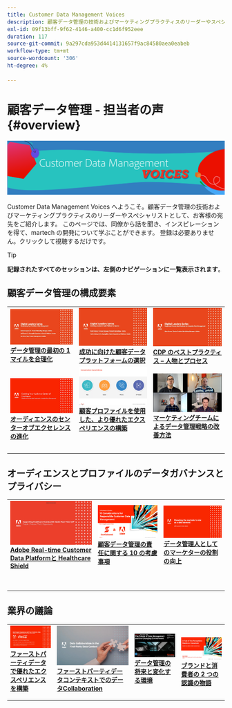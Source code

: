 ```yaml
---
title: Customer Data Management Voices
description: 顧客データ管理の技術およびマーケティングプラクティスのリーダーやスペシャリストとしての宛先。  このページでは、同僚から話を聞き、インスピレーションを得て、martech の開発について学ぶことができます。
exl-id: 09f13bff-9f62-4146-a400-cc1d6f952eee
duration: 117
source-git-commit: 9a297cda953d4414131657f9ac84580aea0eabeb
workflow-type: tm+mt
source-wordcount: '306'
ht-degree: 4%

---
```


# 顧客データ管理 - 担当者の声 {#overview}

<img alt="Customer Data Management Voices" src="./assets/cdp-voices-banner.png" />

Customer Data Management Voices へようこそ。顧客データ管理の技術およびマーケティングプラクティスのリーダーやスペシャリストとして、お客様の宛先をご紹介します。 このページでは、同僚から話を聞き、インスピレーションを得て、martech の開発について学ぶことができます。 登録は必要ありません。クリックして視聴するだけです。

>[!TIP]
>
>**記録されたすべてのセッションは、左側のナビゲーションに一覧表示されます**。

## 顧客データ管理の構成要素

<table>
  <tr>
   <td>
      <a href="./cdm/first-mile.md">
      <img alt="初めてのデータ管理を合理化" src="./assets/first-mile.png"/>
      </a>
      <div>
         <a href="./cdm/first-mile.md"><strong> データ管理の最初の 1 マイルを合理化 </strong></a>
         <br/>
      </div>
   </td>
   <td>
      <a href="./cdm/cdp-success.md">
      <img alt="成功のための顧客データプラットフォームの選択" src="./assets/cdp-success.png"/>
      </a>
      <div>
         <a href="./cdm/cdp-success.md"><strong> 成功に向けた顧客データプラットフォームの選択 </strong></a>
         <br/>
      </div>
    </td>
    <td>
      <a href="./cdm/people-and-process.md">
      <img alt="人物とプロセス" src="./assets/people-and-process.png"/>
      </a>
      <div>
         <a href="./cdm/people-and-process.md"><strong>CDP のベストプラクティス – 人物とプロセス </strong></a>
         <br/>
      </div>
    </td>
   </tr>
   <tr> 
   <td>
      <a href="./cdm/evolving-your-audience-center-of-excellence.md">
      <img alt="オーディエンスのセンターオブエクセレンスの進化" src="./assets/evolving-your-audience-center-of-excellence.png"/>
      </a>
      <div>
         <a href="./cdm/evolving-your-audience-center-of-excellence.md"><strong> オーディエンスのセンターオブエクセレンスの進化 </strong></a>
         <br/>
      </div>
    </td>
   <td>
      <a href="./cdm/building-better-experiences-with-customer-profiles.md">
      <img alt="顧客プロファイルを使用した優れたエクスペリエンスの構築" src="./assets/building-better-experiences-with-customer-profiles.png"/>
      </a>
      <div>
         <a href="./cdm/building-better-experiences-with-customer-profiles.md"><strong> 顧客プロファイルを使用した、より優れたエクスペリエンスの構築 </strong></a>
      </div>
      <p>
        <br/>
    </td>
   <td>
      <a href="./cdm/how-marketing-teams-are-improving-data-management-strategies.md">
      <img alt="マーケティングチームによるデータ管理戦略の改善方法" src="./assets/how-marketing-teams-are-improving-data-management-strategies.png"/>
      </a>
      <div>
         <a href="./cdm/how-marketing-teams-are-improving-data-management-strategies.md"><strong> マーケティングチームによるデータ管理戦略の改善方法 </strong></a>
      </div>
      <p>
      </p>
    </td>
  </tr>
</table>

## オーディエンスとプロファイルのデータガバナンスとプライバシー

<table>
  <tr>
   <td>
      <a href="./governance/healthcare-shield.md">
      <img alt="Adobe Real-time Customer Data Platformと Healthcare Shield" src="./assets/healthcare-shield.png"/>
      </a>
      <div>
         <a href="./governance/healthcare-shield.md"><strong>Adobe Real-time Customer Data Platformと Healthcare Shield</strong></a>
         <br/>
      </div>
      <p>
        <br/>
   </td> 
   <td>
      <a href="https://experienceleague.adobe.com/docs/platform-learn/tutorials/privacy/ten-considerations-for-responsible-customer-data-management.html?lang=ja">
      <img alt="顧客データ管理の責任に関する 10 の考慮事項" src="./assets/ten-considerations-for-responsible-customer-data-management.png"/>
      </a>
      <div>
         <a href="https://experienceleague.adobe.com/docs/platform-learn/tutorials/privacy/ten-considerations-for-responsible-customer-data-management.html?lang=ja"><strong> 顧客データ管理の責任に関する 10 の考慮事項 </strong></a>
         <br/>
      </div>
      <p>
        <br/>
    </td>
    <td>
      <a href="https://experienceleague.adobe.com/docs/platform-learn/tutorials/privacy/elevating-the-marketers-role-as-a-data-steward.html?lang=ja">
      <img alt="データ管理人としてのマーケターの役割の向上" src="./assets/elevating-the-marketers-role-as-a-data-steward.png"/>
      </a>
      <div>
         <a href="https://experienceleague.adobe.com/docs/platform-learn/tutorials/privacy/elevating-the-marketers-role-as-a-data-steward.html?lang=ja"><strong> データ管理人としてのマーケターの役割の向上 </strong></a>
         <br/>
      </div>
      <p>
        <br/>
       </p>
    </td>
  </tr>
</table>

## 業界の議論

<table>
  <tr>
     <td>
      <a href="./industry/build-superb-experiences-with-your-first-party-data.md">
      <img alt="ファーストパーティデータで優れたエクスペリエンスを構築" src="./assets/build-superb-experiences-with-your-first-party-data.png"/>
      </a>
      <div>
         <a href="./industry/build-superb-experiences-with-your-first-party-data.md"><strong> ファーストパーティデータで優れたエクスペリエンスを構築 </strong></a>
      </div>
      <p>
      </p>
    </td>
     <td>
      <a href="./industry/data-collaboration-in-the-first-party-data-context.md">
      <img alt="ファーストパーティデータコンテキストでのデータCollaboration" src="./assets/data-collaboration-in-the-first-party-data-context.png"/>
      </a>
      <div>
         <a href="./industry/data-collaboration-in-the-first-party-data-context.md"><strong> ファーストパーティデータコンテキストでのデータCollaboration</strong></a>
      </div>
      <p>
      </p>
    </td>
     <td>
      <a href="./industry/the-future-of-data-management-and-the-changing-environment.md">
      <img alt="データ管理の将来と環境の変化" src="./assets/the-future-of-data-management-and-the-changing-environment.png"/>
      </a>
      <div>
         <a href="./industry/the-future-of-data-management-and-the-changing-environment.md"><strong>データ管理の将来と変化する環境</strong></a>
      </div>
      <p>
      </p>
    </td>
   <td>
      <a href="./industry/brands-vs-consumers.md">
      <img alt="ブランドと消費者の 2 つの認識の物語" src="./assets/brands-vs-consumers.png"/>
      </a>
      <div>
         <a href="./industry/brands-vs-consumers.md"><strong> ブランドと消費者の 2 つの認識の物語 </strong></a>
         <br/>
      </div>
    </td>
  </tr>
</table>
